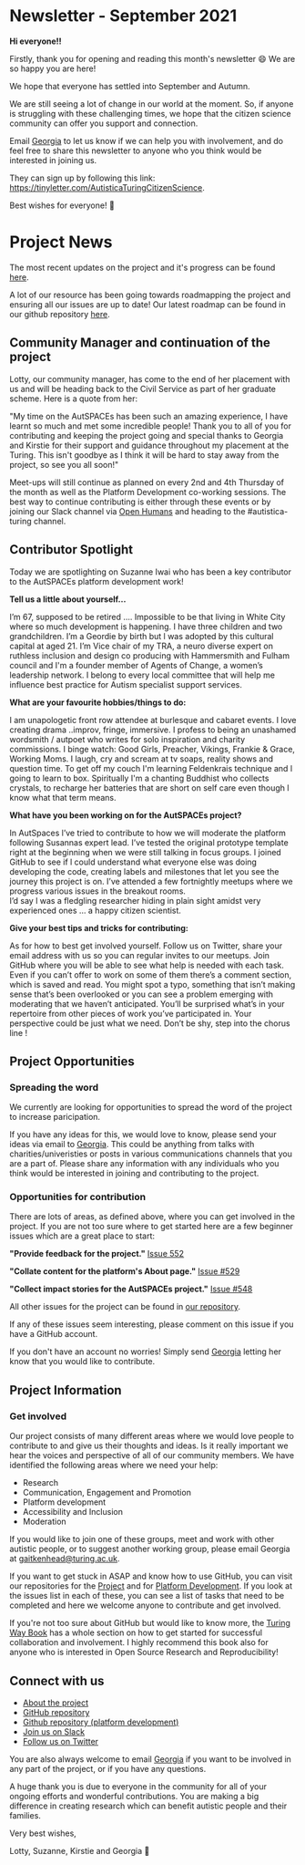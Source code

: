 # Newsletter - September 2021

**Hi everyone!!**

Firstly, thank you for opening and reading this month's newsletter 😄 We are so happy you are here!

We hope that everyone has settled into September and Autumn.

We are still seeing a lot of change in our world at the moment. 
So, if anyone is struggling with these challenging times, we hope that the citizen science community can offer you support and connection.

Email [Georgia](mailto:gaitkenhead@turing.ac.uk) to let us know if we can help you with involvement, and do feel free to share this newsletter to anyone who you think would be interested in joining us.

They can sign up by following this link: https://tinyletter.com/AutisticaTuringCitizenScience.

Best wishes for everyone! 💮

# Project News

The most recent updates on the project and it's progress can be found [here](https://github.com/alan-turing-institute/AutisticaCitizenScience/tree/master/project-management/project-updates).

A lot of our resource has been going towards roadmapping the project and ensuring all our issues are up to date! 
Our latest roadmap can be found in our github repository [here](https://github.com/alan-turing-institute/AutisticaCitizenScience/tree/master/project-management/project-roadmap).

## Community Manager and continuation of the project

Lotty, our community manager, has come to the end of her placement with us and will be heading back to the Civil Service as part of her graduate scheme.
Here is a quote from her:

"My time on the AutSPACEs has been such an amazing experience, I have learnt so much and met some incredible people! Thank you to all of you for contributing and keeping the project going and special thanks to Georgia and Kirstie for their support and guidance throughout my placement at the Turing. This isn't goodbye as I think it will be hard to stay away from the project, so see you all soon!"

Meet-ups will still continue as planned on every 2nd and 4th Thursday of the month as well as the Platform Development co-working sessions.
The best way to continue contributing is either through these events or by joining our Slack channel via [Open Humans](https://slackin.openhumans.org/) and heading to the #autistica-turing channel. 

## Contributor Spotlight

Today we are spotlighting on Suzanne Iwai who has been a key contributor to the AutSPACEs platform development work! 

**Tell us a little about yourself...**

I’m 67, supposed to be retired …. 
Impossible to be that living in White City where so much development is happening.
I have three children and two grandchildren.
I’m a Geordie by birth but l was adopted by this cultural capital at aged 21. 
I’m Vice chair of my TRA, a neuro diverse expert on ruthless  inclusion and design co producing with Hammersmith and Fulham council and I'm a founder member of Agents of Change, a women’s leadership network. 
I belong to every local committee that will help me influence best practice for Autism specialist support services.

**What are your favourite hobbies/things to do:**

I am unapologetic front row attendee at burlesque and cabaret events. 
I love creating drama ..improv, fringe, immersive. 
I profess to being an unashamed wordsmith / autpoet who writes for solo inspiration and charity commissions. 
I binge watch: Good Girls, Preacher, Vikings, Frankie & Grace, Working Moms. 
I laugh, cry and scream at tv soaps, reality shows and question time. 
To get off my couch I'm learning Feldenkrais technique and l going to learn to box.
Spiritually I'm a chanting Buddhist who collects crystals, to recharge her batteries that are short on self care even though l know what that term means.

**What have you been working on for the AutSPACEs project?**

In AutSpaces l’ve tried to contribute to how we will moderate the platform following Susannas expert lead. 
I’ve tested the original prototype template right at the beginning when we were still talking in focus groups. 
I joined GitHub to see if l could understand what everyone else  was doing developing the code, creating labels and  milestones that let you see the journey this project is on. 
I’ve attended a few fortnightly meetups where we progress various issues in the breakout rooms.  
I’d say l was a fledgling researcher hiding in plain sight amidst very experienced ones … a happy citizen scientist.

**Give your best tips and tricks for contributing:**

As for how to  best get involved yourself. 
Follow us on Twitter, share your email address with us so you can regular invites to our meetups. 
Join GitHub where you will be able to see what help is needed with each task. 
Even if you can’t offer to work on some of them there’s a comment section, which is saved and read. 
You might spot a typo, something that isn’t making sense that’s been overlooked or you can see a problem emerging with moderating that we haven’t anticipated. 
You’ll be surprised what’s in your repertoire from other pieces of work you’ve participated in. 
Your perspective could be just what we need. 
Don’t be shy, step into the chorus line ! 

## Project Opportunities

### Spreading the word

We currently are looking for opportunities to spread the word of the project to increase paricipation. 

If you have any ideas for this, we would love to know, please send your ideas via email to [Georgia](mailto:gaitkenhead@turing.ac.uk).
This could be anything from talks with charities/univeristies or posts in various communications channels that you are a part of. 
Please share any information with any individuals who you think would be interested in joining and contributing to the project.

### Opportunities for contribution

There are lots of areas, as defined above, where you can get involved in the project. 
If you are not too sure where to get started here are a few beginner issues which are a great place to start:

**"Provide feedback for the project."** [Issue 552](https://github.com/alan-turing-institute/AutisticaCitizenScience/issues/552)

**"Collate content for the platform's About page."** [Issue #529](https://github.com/alan-turing-institute/AutisticaCitizenScience/issues/529)

**"Collect impact stories for the AutSPACEs project."** [Issue #548](https://github.com/alan-turing-institute/AutisticaCitizenScience/issues/548)

All other issues for the project can be found in [our repository](https://github.com/alan-turing-institute/AutisticaCitizenScience/issues).

If any of these issues seem interesting, please comment on this issue if you have a GitHub account. 

If you don't have an account no worries! 
Simply send [Georgia](mailto:gaitkenhead@turing.ac.uk) letting her know that you would like to contribute. 

## Project Information

### Get involved

Our project consists of many different areas where we would love people to contribute to and give us their thoughts and ideas.
Is it really important we hear the voices and perspective of all of our community members. 
We have identified the following areas where we need your help:

*  Research
*  Communication, Engagement and Promotion
*  Platform development
*  Accessibility and Inclusion 
*  Moderation

If you would like to join one of these groups, meet and work with other autistic people, or to suggest another working group, please email Georgia at [gaitkenhead@turing.ac.uk](mailto:gaitkenhead@turing.ac.uk).

If you want to get stuck in ASAP and know how to use GitHub, you can visit our repositories for the [Project](https://github.com/alan-turing-institute/AutisticaCitizenScience) and for [Platform Development](https://github.com/alan-turing-institute/AutSPACEs). If you look at the issues list in each of these, you can see a list of tasks that need to be completed and here we welcome anyone to contribute and get involved. 

If you're not too sure about GitHub but would like to know more, the [Turing Way Book](https://the-turing-way.netlify.app/collaboration/github-novice.html) has a whole section on how to get started for successful collaboration and involvement.
I highly recommend this book also for anyone who is interested in Open Source Research and Reproducibility! 


## Connect with us

* [About the project](https://alan-turing-institute.github.io/AutisticaCitizenScience/)
* [GitHub repository](https://github.com/alan-turing-institute/AutisticaCitizenScience)
* [Github repository (platform development)](https://github.com/alan-turing-institute/AutSPACEs) 
* [Join us on Slack](https://slackin.openhumans.org/)
* [Follow us on Twitter](https://twitter.com/AutSpaces)

You are also always welcome to email [Georgia](mailto:gaitkenhead@turing.ac.uk) if you want to be involved in any part of the project, or if you have any questions.

A huge thank you is due to everyone in the community for all of your ongoing efforts and wonderful contributions. 
You are making a big difference in creating research which can benefit autistic people and their families.

Very best wishes,

Lotty, Suzanne, Kirstie and Georgia 💮
